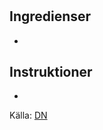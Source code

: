 # 

## Ingredienser

* 

## Instruktioner

* 

 Källa: [DN](https://www.dn.se/mat-dryck/recept/tacos-de-frijoles-negros-tacos-med-svarta-bonor/)